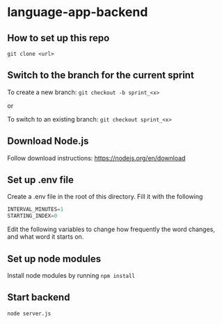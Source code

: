 # language-app-backend

## How to set up this repo

`git clone <url>`

## Switch to the branch for the current sprint
To create a new branch:
`git checkout -b sprint_<x>`

or 

To switch to an existing branch:
`git checkout sprint_<x>`

## Download Node.js
Follow download instructions: https://nodejs.org/en/download

## Set up .env file
Create a .env file in the root of this directory. Fill it with the following
```javascript
INTERVAL_MINUTES=1
STARTING_INDEX=0
```

Edit the following variables to change how frequently the word changes, and what word it starts on.

## Set up node modules
Install node modules by running
`npm install`

## Start backend
`node server.js`

